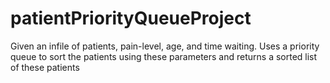 # patientPriorityQueueProject

Given an infile of patients, pain-level, age, and time waiting. Uses a priority queue to sort the patients using these parameters and returns a sorted list of these patients
